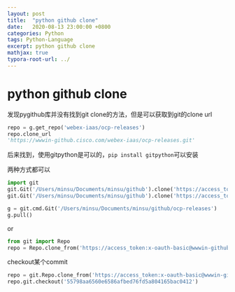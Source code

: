 ```yaml
---
layout: post
title:  "python github clone"
date:   2020-08-13 23:00:00 +0800
categories: Python
tags: Python-Language
excerpt: python github clone
mathjax: true
typora-root-url: ../
---
```


# python github clone

发现pygithub库并没有找到git clone的方法，但是可以获取到git的clone url

```python
repo = g.get_repo('webex-iaas/ocp-releases')
repo.clone_url
'https://wwwin-github.cisco.com/webex-iaas/ocp-releases.git'
```

后来找到，使用gitpython是可以的，`pip install gitpython`可以安装

两种方式都可以

```python
import git
git.Git('/Users/minsu/Documents/minsu/github').clone('https://access_token:x-oauth-basic@wwwin-github.cisco.com/webex-iaas/ocp-releases.git')
git.Git('/Users/minsu/Documents/minsu/github').clone('https://access_token:x-oauth-basic@wwwin-github.cisco.com/webex-iaas/ocp-releases', branch='master')

g = git.cmd.Git('/Users/minsu/Documents/minsu/github/ocp-releases')
g.pull()
```

or

```python
from git import Repo
repo = Repo.clone_from('https://access_token:x-oauth-basic@wwwin-github.cisco.com/webex-iaas/releases.git', '/Users/minsu/Documents/minsu/github', branch='master')
```

checkout某个commit

```python
repo = git.Repo.clone_from('https://access_token:x-oauth-basic@wwwin-github.cisco.com/webex-iaas/ocp-release.git', '/Users/minsu/Documents/minsu/github/ocp-release')
repo.git.checkout('55798aa6560e6586afbed76fd5a804165bac0412')
```


